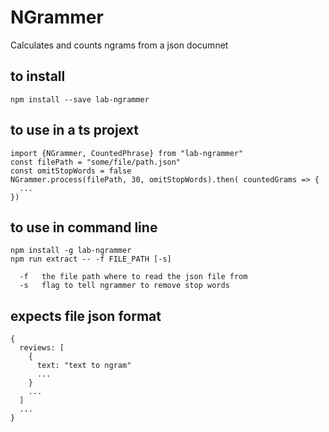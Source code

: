 # NGrammer

Calculates and counts ngrams from a json documnet

## to install

`npm install --save lab-ngrammer`

## to use in a ts projext

```
import {NGrammer, CountedPhrase} from "lab-ngrammer"
const filePath = "some/file/path.json"
const omitStopWords = false
NGrammer.process(filePath, 30, omitStopWords).then( countedGrams => {
  ...
})
```

## to use in command line


```
npm install -g lab-ngrammer
npm run extract -- -f FILE_PATH [-s]
```

```
  -f   the file path where to read the json file from
  -s   flag to tell ngrammer to remove stop words
```

## expects file json format 

```
{
  reviews: [
    { 
      text: "text to ngram"
      ...
    }
    ...
  ]
  ...
}
```
